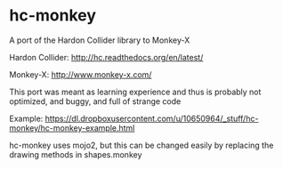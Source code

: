 # hc-monkey
A port of the Hardon Collider library to Monkey-X

Hardon Collider: http://hc.readthedocs.org/en/latest/

Monkey-X: http://www.monkey-x.com/

This port was meant as learning experience and thus is probably not optimized, and buggy, and full of strange code

Example: https://dl.dropboxusercontent.com/u/10650964/_stuff/hc-monkey/hc-monkey-example.html

hc-monkey uses mojo2, but this can be changed easily by replacing the drawing methods in shapes.monkey
